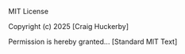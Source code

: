 MIT License

Copyright (c) 2025 [Craig Huckerby]

Permission is hereby granted... [Standard MIT Text]
